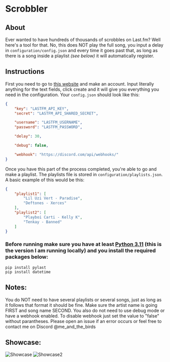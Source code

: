 # Scrobbler

## About
Ever wanted to have hundreds of thousands of scrobbles on Last.fm? Well here's a tool for that. No, this does NOT play the full song, you input a delay in ``configuration/config.json`` and every time it goes past that, as long as there is a song inside a playlist *(see below)* it will automatically register.

## Instructions
First you need to go to [this website](https://www.last.fm/api/account/create) and make an account. Input literally anything for the text fields, click create and it will give you everything you need in the configuration. Your ``config.json`` should look like this: 

```json
{
    "key": "LASTFM_API_KEY",
    "secret": "LASTFM_API_SHARED_SECRET",

    "username": "LASTFM_USERNAME",
    "password": "LASTFM_PASSWORD",

    "delay": 30,

    "debug": false,

    "webhook": "https://discord.com/api/webhooks/"
}
```

Once you have this part of the process completed, you're able to go and make a playlist. The playlists file is stored in ``configuration/playlists.json``. A basic example of this would be this:

```json
{
	"playlist1": [
		"Lil Uzi Vert - Paradise",
		"Deftones - Xerces"
	],
	"playlist2": [
		"Playboi Carti - Kelly K",
		"Tenkay - Banned"
	]
}
```

### Before running make sure you have at least [Python 3.11](https://www.python.org/downloads/release/python-3110/) (this is the version I am running locally) and you install the required packages below:

```
pip install pylast
pip install datetime
```

## Notes:
You do NOT need to have several playlists or several songs, just as long as it follows that format it should be fine. Make sure the artist name is going FIRST and song name SECOND. You also do not need to use debug mode or have a webhook enabled. To disable webhook just set the value to "false" without parantheses. Please open an issue if an error occurs or feel free to contact me on Discord @me_and_the_birds

## Showcase:
![Showcase](https://cdn.discordapp.com/attachments/1204196242020900936/1204624781551472690/image.png?ex=65d56940&is=65c2f440&hm=5fd9d98e20480a3fa18cb9719eec86d3a5ca2f59dc32e1ff67e576f6de1dcb77&)
![Showcase2](https://cdn.discordapp.com/attachments/1204970159102500864/1205038666980790312/image.png?ex=65d6eab6&is=65c475b6&hm=cae99105e31e89278fd43aef769826a2758acc77f2ff8cf7f5c8e2cf95f028d3&)
